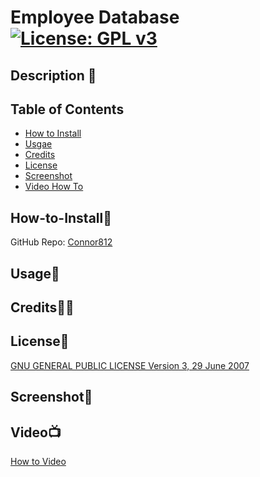 # Employee Database [![License: GPL v3](https://img.shields.io/badge/License-GPLv3-blue.svg)](https://www.gnu.org/licenses/gpl-3.0)

## Description 📃



## Table of Contents

- [How to Install](#how-to-install🔌)
- [Usgae](#usage🔋)
- [Credits](#credits🙏🏻)
- [License](#license🔑)
- [Screenshot](#screenshot📸)
- [Video How To](#video📺)

## How-to-Install🔌

GitHub Repo: [Connor812](https://github.com/Connor812/Employee-Database.git)

## Usage🔋



## Credits🙏🏻



## License🔑

[GNU GENERAL PUBLIC LICENSE Version 3, 29 June 2007](https://www.gnu.org/licenses)

## Screenshot📸


## Video📺

[How to Video]()